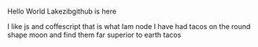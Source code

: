 Hello World
Lakezibgithub is here

I like js and coffescript that is what Iam node I have had tacos on the round shape moon and find them far superior to earth tacos
